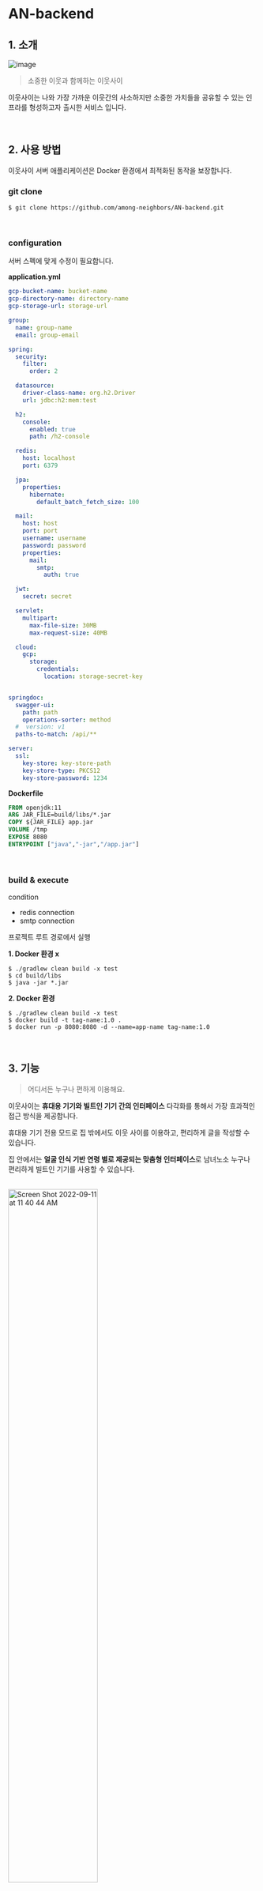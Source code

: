 # AN-backend
## 1. 소개

![image](https://user-images.githubusercontent.com/51109514/189318228-65c3c8e1-624d-4a3d-aaa4-946f0c0d2daa.png)

> 소중한 이웃과 함께하는 이웃사이

이웃사이는 나와 가장 가까운 이웃간의 사소하지만 소중한 가치들을 공유할 수 있는 인프라를 형성하고자 출시한 서비스 입니다.

<br>

## 2. 사용 방법

이웃사이 서버 애플리케이션은 Docker 환경에서 최적화된 동작을 보장합니다.

### **git clone**
```shell
$ git clone https://github.com/among-neighbors/AN-backend.git
```

<br>

### configuration

서버 스펙에 맞게 수정이 필요합니다.

**application.yml**

```yaml
gcp-bucket-name: bucket-name
gcp-directory-name: directory-name
gcp-storage-url: storage-url

group:
  name: group-name
  email: group-email

spring:
  security:
    filter:
      order: 2

  datasource:
    driver-class-name: org.h2.Driver
    url: jdbc:h2:mem:test

  h2:
    console:
      enabled: true
      path: /h2-console

  redis:
    host: localhost
    port: 6379

  jpa:
    properties:
      hibernate:
        default_batch_fetch_size: 100

  mail:
    host: host
    port: port
    username: username
    password: password
    properties:
      mail:
        smtp:
          auth: true

  jwt:
    secret: secret

  servlet:
    multipart:
      max-file-size: 30MB
      max-request-size: 40MB

  cloud:
    gcp:
      storage:
        credentials:
          location: storage-secret-key


springdoc:
  swagger-ui:
    path: path
    operations-sorter: method
  #  version: v1
  paths-to-match: /api/**

server:
  ssl:
    key-store: key-store-path
    key-store-type: PKCS12
    key-store-password: 1234
```

**Dockerfile**
```dockerfile
FROM openjdk:11
ARG JAR_FILE=build/libs/*.jar
COPY ${JAR_FILE} app.jar
VOLUME /tmp
EXPOSE 8080
ENTRYPOINT ["java","-jar","/app.jar"]
```

<br>

### **build & execute**

condition
- redis connection
- smtp connection

프로젝트 루트 경로에서 실행

**1. Docker 환경 x**

```shell
$ ./gradlew clean build -x test
$ cd build/libs
$ java -jar *.jar
```

**2. Docker 환경**
```shell
$ ./gradlew clean build -x test
$ docker build -t tag-name:1.0 .
$ docker run -p 8080:8080 -d --name=app-name tag-name:1.0
```

<br>

## 3. 기능

> 어디서든 누구나 편하게 이용해요.

이웃사이는 **휴대용 기기와 빌트인 기기 간의 인터페이스** 다각화를 통해서 가장 효과적인 접근 방식을 제공합니다.

휴대용 기기 전용 모드로 집 밖에서도 이웃 사이를 이용하고, 편리하게 글을 작성할 수 있습니다.

집 안에서는 **얼굴 인식 기반 연령 별로 제공되는 맞춤형 인터페이스**로 남녀노소 누구나 편리하게 빌트인 기기를 사용할 수 있습니다.

<br>

<img width="60%" alt="Screen Shot 2022-09-11 at 11 40 44 AM" src="https://user-images.githubusercontent.com/62577565/189511726-2f7b41a7-7971-4047-b88e-4315aa6adc56.gif">

<p>
<img width="40%" alt="Screen Shot 2022-09-11 at 11 14 34 AM" src="https://user-images.githubusercontent.com/62577565/189509399-de0e5858-bd3e-4561-b4f1-74ca3fbdd6f9.png">
<img width="40%" alt="Screen Shot 2022-09-11 at 11 24 09 AM" src="https://user-images.githubusercontent.com/62577565/189509268-3514676a-a110-4bb6-ae7e-faf02faa9b8f.png">
</p>


&nbsp;&nbsp;&nbsp;&nbsp;&nbsp;&nbsp;&nbsp;&nbsp;&nbsp;&nbsp;&nbsp;&nbsp;&nbsp;&nbsp;&nbsp;&nbsp;&nbsp;&nbsp;&nbsp;&nbsp;&nbsp;&nbsp;&nbsp;&nbsp;&nbsp;&nbsp;&nbsp;&nbsp;&nbsp;&nbsp;&nbsp;&nbsp;<일반 사용자 모드>&nbsp;&nbsp;&nbsp;&nbsp;&nbsp;&nbsp;&nbsp;&nbsp;&nbsp;&nbsp;&nbsp;&nbsp;&nbsp;&nbsp;&nbsp;&nbsp;&nbsp;&nbsp;&nbsp;&nbsp;&nbsp;&nbsp;&nbsp;&nbsp;&nbsp;&nbsp;&nbsp;&nbsp;&nbsp;&nbsp;&nbsp;&nbsp;&nbsp;&nbsp;&nbsp;&nbsp;&nbsp;&nbsp;&nbsp;&nbsp;&nbsp;&nbsp;&nbsp;&nbsp;&nbsp;&nbsp;&nbsp;&nbsp;&nbsp;&nbsp;&nbsp;&nbsp;&nbsp;&nbsp;&nbsp;&nbsp;&nbsp;&nbsp;&nbsp;&nbsp;&nbsp;&nbsp;&nbsp;&nbsp;&nbsp;&nbsp;&nbsp;&nbsp;<어르신 모드>
<br>
<br>


> 이웃 사이 조금 더 편하게 이야기 할 수 있어요.

이웃사이는 이웃 간 조금은 더 편하게 다가갈 수 있는 온라인 소통 창구를 제공합니다.

**커뮤니티**를 통해 이웃과 공유할 글을 작성할 수 있고, **댓글**로 소통할 수 있습니다.

**민원** 사항도 관리실에 방문하지 않고 온라인으로 편리하게 요청하고, 처리결과를 알 수 있습니다.

<br>


<p>
<img width="40%" alt="Screen Shot 2022-09-11 at 11 53 16 AM" src="https://user-images.githubusercontent.com/62577565/189510334-80ff0b46-3347-4e7c-8d7b-1639a91a6bef.png">
<img width="40%" alt="Screen Shot 2022-09-11 at 11 56 32 AM" src="https://user-images.githubusercontent.com/62577565/189510390-a44e51be-85ff-4a75-82aa-5317c635ab35.png">

</p>
&nbsp;&nbsp;&nbsp;&nbsp;&nbsp;&nbsp;&nbsp;&nbsp;&nbsp;&nbsp;&nbsp;&nbsp;&nbsp;&nbsp;&nbsp;&nbsp;&nbsp;&nbsp;&nbsp;&nbsp;&nbsp;&nbsp;&nbsp;&nbsp;&nbsp;&nbsp;&nbsp;&nbsp;&nbsp;&nbsp;&nbsp;&nbsp;<일반 사용자 모드>&nbsp;&nbsp;&nbsp;&nbsp;&nbsp;&nbsp;&nbsp;&nbsp;&nbsp;&nbsp;&nbsp;&nbsp;&nbsp;&nbsp;&nbsp;&nbsp;&nbsp;&nbsp;&nbsp;&nbsp;&nbsp;&nbsp;&nbsp;&nbsp;&nbsp;&nbsp;&nbsp;&nbsp;&nbsp;&nbsp;&nbsp;&nbsp;&nbsp;&nbsp;&nbsp;&nbsp;&nbsp;&nbsp;&nbsp;&nbsp;&nbsp;&nbsp;&nbsp;&nbsp;&nbsp;&nbsp;&nbsp;&nbsp;&nbsp;&nbsp;&nbsp;&nbsp;&nbsp;&nbsp;&nbsp;&nbsp;&nbsp;&nbsp;&nbsp;&nbsp;&nbsp;&nbsp;&nbsp;&nbsp;&nbsp;&nbsp;&nbsp;&nbsp;<어르신 모드>
<br>
<br>


> 이웃 사이 중요한 정보는 놓치면 안돼요.

이웃사이는 집 안팎에서 언제든지 확인 가능한 통합 공지 시스템을 제공합니다.

언제 어디서든 **공지사항**을 간편하게 확인할 수 있습니다. 세대 별 공지를 골라 볼 수도 있습니다.

<br>

<p>
<img width="40%" alt="Screen Shot 2022-09-11 at 11 58 30 AM" src="https://user-images.githubusercontent.com/62577565/189510429-6dd226df-bdbf-4207-a89e-5773281cbf85.png">
<img width="40%" alt="Screen Shot 2022-09-11 at 11 58 17 AM" src="https://user-images.githubusercontent.com/62577565/189510434-d2b178c1-44ee-40d0-be62-18bbf06d331f.png">

</p>
&nbsp;&nbsp;&nbsp;&nbsp;&nbsp;&nbsp;&nbsp;&nbsp;&nbsp;&nbsp;&nbsp;&nbsp;&nbsp;&nbsp;&nbsp;&nbsp;&nbsp;&nbsp;&nbsp;&nbsp;&nbsp;&nbsp;&nbsp;&nbsp;&nbsp;&nbsp;&nbsp;&nbsp;&nbsp;&nbsp;&nbsp;&nbsp;<일반 사용자 모드>&nbsp;&nbsp;&nbsp;&nbsp;&nbsp;&nbsp;&nbsp;&nbsp;&nbsp;&nbsp;&nbsp;&nbsp;&nbsp;&nbsp;&nbsp;&nbsp;&nbsp;&nbsp;&nbsp;&nbsp;&nbsp;&nbsp;&nbsp;&nbsp;&nbsp;&nbsp;&nbsp;&nbsp;&nbsp;&nbsp;&nbsp;&nbsp;&nbsp;&nbsp;&nbsp;&nbsp;&nbsp;&nbsp;&nbsp;&nbsp;&nbsp;&nbsp;&nbsp;&nbsp;&nbsp;&nbsp;&nbsp;&nbsp;&nbsp;&nbsp;&nbsp;&nbsp;&nbsp;&nbsp;&nbsp;&nbsp;&nbsp;&nbsp;&nbsp;&nbsp;&nbsp;&nbsp;&nbsp;&nbsp;&nbsp;&nbsp;&nbsp;&nbsp;<어르신 모드>
<br>
<br>


> 이웃 사이 골든타임을 지켜줄 수 있어요.

이웃사이는 사용자가 위급한 상황에서 관리실 및 이웃에게 신속하게 도움을 요청할 수 있는 기능을 제공합니다.

**도움을 요청**하는 즉시 같은 라인의 모든 이웃들에게 전달되고, 요청을 수락한 이웃으로부터 필요한 도움을 받을 수 있습니다.

<br>

<p>
<img width="40%" alt="Screen Shot 2022-09-11 at 12 02 04 PM" src="https://user-images.githubusercontent.com/62577565/189510524-8f2926d7-295d-4b1f-a9f7-6596b4896b79.png">
<img width="40%" alt="Screen Shot 2022-09-11 at 11 59 22 AM" src="https://user-images.githubusercontent.com/62577565/189510465-5ed9abe9-74ae-4c4a-9862-cfce585962e0.png">

</p>
&nbsp;&nbsp;&nbsp;&nbsp;&nbsp;&nbsp;&nbsp;&nbsp;&nbsp;&nbsp;&nbsp;&nbsp;&nbsp;&nbsp;&nbsp;&nbsp;&nbsp;&nbsp;&nbsp;&nbsp;&nbsp;&nbsp;&nbsp;&nbsp;&nbsp;&nbsp;&nbsp;&nbsp;&nbsp;&nbsp;&nbsp;&nbsp;<일반 사용자 모드>&nbsp;&nbsp;&nbsp;&nbsp;&nbsp;&nbsp;&nbsp;&nbsp;&nbsp;&nbsp;&nbsp;&nbsp;&nbsp;&nbsp;&nbsp;&nbsp;&nbsp;&nbsp;&nbsp;&nbsp;&nbsp;&nbsp;&nbsp;&nbsp;&nbsp;&nbsp;&nbsp;&nbsp;&nbsp;&nbsp;&nbsp;&nbsp;&nbsp;&nbsp;&nbsp;&nbsp;&nbsp;&nbsp;&nbsp;&nbsp;&nbsp;&nbsp;&nbsp;&nbsp;&nbsp;&nbsp;&nbsp;&nbsp;&nbsp;&nbsp;&nbsp;&nbsp;&nbsp;&nbsp;&nbsp;&nbsp;&nbsp;&nbsp;&nbsp;&nbsp;&nbsp;&nbsp;&nbsp;&nbsp;&nbsp;&nbsp;&nbsp;&nbsp;<어르신 모드>
<br>
<br>


## 4. 이웃사이 서버 환경

> 이웃사이 서버는 이렇게 개발하고 배포해요

본 프로젝트를 사용해서 이웃사이가 어떻게 서버를 구성하였는지 설명합니다.

<br>

### **기술 스택**

버전 정보는 **build.gradle** 에서 확인할 수 있습니다.

![image](https://user-images.githubusercontent.com/51109514/189318496-0f313a93-b8c4-4d27-baf1-8ebe6850d1cd.png)

자세한 적용 방식은 [이웃사이 기술포스팅](https://gratis-shape-ac1.notion.site/fa9b8f0cddc047c99bef0dbc126b00d3?v=aa3acf9a163146a7ba342d5a5010fdac)
에서 확인할 수 있습니다.

<br>

### **개발 및 배포 환경**



**CI/CD**

이웃사이 서버에서는 CI/CD 환경을 구축하여 클라이언트에게 실시간으로 변경사항을 반영하고 배포과정에서 발생하는 스트레스를 최소화 합니다.

![image](https://user-images.githubusercontent.com/51109514/189318363-10748188-01f9-430b-b3cd-7bea52525316.png)


<br>

**런타임 애플리케이션**

런타임 환경은 도커 컨테이너를 통해 구축하였습니다.

Redis 는 도커 브릿지 네트워크를 만들어 연결, 데이터베이스는 외부 네트워크를 통해 연결된 상태입니다.


![image](https://user-images.githubusercontent.com/51109514/189318513-0817759e-3e84-4cfd-9bf5-3a52159bad4d.png)

<br>

## **5. Contributor**

### 클라이언트
| Name |GitHub|Email|
|------|---|---|
| 김민지  |[wlwl1011](https://github.com/wlwl1011)|minji001011@naver.com|
| 최윤석  |[Yoonlang](https://github.com/Yoonlang)|cdt9473@gmail.com|

### 서버
| Name |GitHub|Email|
|------|---|---|
| 박상현  |[PPakSang](https://github.com/PPakSang)|sanghyun-dev@naver.com|
| 황아영  |[dkdud9261](https://github.com/dkdud9261)|ayxxng73@gmail.com|

## **6. Open Source**

[APACHE License](LICENSE)

[Contribution Guideline](CONTRIBUTING.md)




